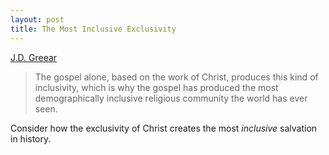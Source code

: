 ```yaml
---
layout: post
title: The Most Inclusive Exclusivity
---
```


[J.D. Greear](https://jdgreear.com/blog/the-scandal-of-gospel-inclusivity/)

>The gospel alone, based on the work of Christ, produces this kind of inclusivity, which is why the gospel has produced the most demographically inclusive religious community the world has ever seen.

Consider how the exclusivity of Christ creates the most *inclusive* salvation in history.
